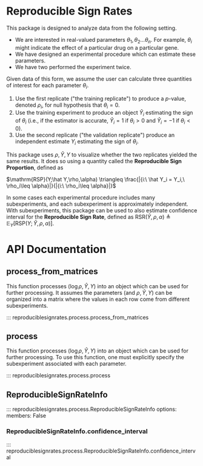 # Reproducible Sign Rates

This package is designed to analyze data from the following setting.

- We are interested in real-valued parameters $\theta_1,\theta_2 ... \theta_n$.  For example, $\theta_i$ might indicate the effect of a particular drug on a particular gene.
- We have designed an experimental procedure which can estimate these parameters.
- We have two performed the experiment twice.

Given data of this form, we assume the user can calculate three quantities of interest for each parameter $\theta_i$.

1. Use the first replicate ("the training replicate") to produce a $p$-value, denoted $\rho_i$, for null hypothesis that $\theta_i=0$.
1. Use the training experiment to produce an object $\hat Y_i$ estimating the sign of $\theta_i$ (i.e., if the estimator is accurate, $\hat Y_i=1$ if $\theta_i>0$ and $\hat Y_i=-1$ if $\theta_i<0$).
1. Use the second replicate ("the validation replicate") produce an independent estimate $Y_i$ estimating the sign of $\theta_i$.

This package uses $\rho,\hat Y,Y$ to visualize whether the two replicates yielded the same results.  It does so using a quantity called the **Reproducible Sign Proportion**, defined as

$\mathrm{RSP}(Y;\hat Y,\rho,\alpha) \triangleq \frac{|\{i:\ \hat Y_i = Y_i,\ \rho_i\leq \alpha\}|}{|{i:\ \rho_i\leq \alpha\}|}$

In some cases each experimental procedure includes many subexperiments, and each subexperiment is approximately independent.  With subexperiments, this package can be used to also estimate confidence interval for the **Reproducible Sign Rate**, defined as $\mathrm{RSR}(\hat Y,\rho,\alpha)\triangleq \mathbb{E}_Y[\mathrm{RSP}(Y;\hat Y,\rho,\alpha)]$.

# API Documentation

## process_from_matrices

This function processes $(\log \rho, \hat Y, Y)$ into an object which can be used for further processing.  It assumes the parameters (and $\rho,\hat Y,Y$) can be organized into a matrix where the values in each row come from different subexperiments.

::: reproduciblesignrates.process.process_from_matrices

## process

This function processes $(\log \rho, \hat Y, Y)$ into an object which can be used for further processing.  To use this function, one must explicitly specify the subexperiment associated with each parameter.

::: reproduciblesignrates.process.process

## ReproducibleSignRateInfo

::: reproduciblesignrates.process.ReproducibleSignRateInfo
    options:
      members: False

### ReproducibleSignRateInfo.confidence_interval

::: reproduciblesignrates.process.ReproducibleSignRateInfo.confidence_interval


